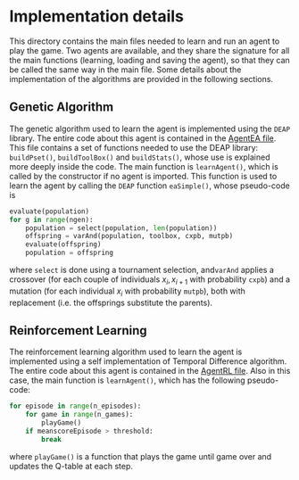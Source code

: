 # Implementation details
This directory contains the main files needed to learn and run an agent to play the game. 
Two agents are available, and they share the signature for all the main functions (learning, loading and saving the agent), so that they can be called the same way in the main file.
Some details about the implementation of the algorithms are provided in the following sections.

## Genetic Algorithm
The genetic algorithm used to learn the agent is implemented using the `DEAP` library. The entire code about this agent is contained in the [AgentEA file](AgentEA.py). This file contains a set of functions needed to use the DEAP library: `buildPset()`, `buildToolBox()` and `buildStats()`, whose use is explained more deeply inside the code. The main function is `learnAgent()`, which is called by the constructor if no agent is imported. This function is used to learn the agent by calling the `DEAP` function `eaSimple()`, whose pseudo-code is

```python
evaluate(population)
for g in range(ngen):
    population = select(population, len(population))
    offspring = varAnd(population, toolbox, cxpb, mutpb)
    evaluate(offspring)
    population = offspring
```

where `select` is done using a tournament selection, and`varAnd` applies a crossover (for each couple of individuals $x_i, x_{i+1}$ with probability `cxpb`) and a mutation (for each individual $x_i$ with probability `mutpb`), both with replacement (i.e. the offsprings substitute the parents).

## Reinforcement Learning
The reinforcement learning algorithm used to learn the agent is implemented using a self implementation of Temporal Difference algorithm. The entire code about this agent is contained in the [AgentRL file](AgentRL.py). Also in this case, the main function is `learnAgent()`, which has the following pseudo-code:
```python
for episode in range(n_episodes):
    for game in range(n_games):
        playGame()
    if meanscoreEpisode > threshold:
        break
```
where `playGame()` is a function that plays the game until game over and updates the Q-table at each step.


